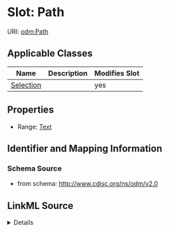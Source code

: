 # Slot: Path

URI: [odm:Path](http://www.cdisc.org/ns/odm/v2.0/Path)



<!-- no inheritance hierarchy -->




## Applicable Classes

| Name | Description | Modifies Slot |
| --- | --- | --- |
[Selection](Selection.md) |  |  yes  |







## Properties

* Range: [Text](Text.md)





## Identifier and Mapping Information







### Schema Source


* from schema: http://www.cdisc.org/ns/odm/v2.0




## LinkML Source

<details>
```yaml
name: Path
from_schema: http://www.cdisc.org/ns/odm/v2.0
rank: 1000
alias: Path
domain_of:
- Selection
range: text

```
</details>